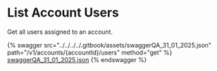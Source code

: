 # List Account Users

Get all users assigned to an account.

{% swagger src="../../../../.gitbook/assets/swaggerQA_31_01_2025.json" path="/v1/accounts/{accountId}/users" method="get" %}
[swaggerQA_31_01_2025.json](../../../../.gitbook/assets/swaggerQA_31_01_2025.json)
{% endswagger %}
